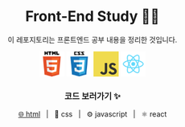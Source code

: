 <div align="center">
  <h1>Front-End Study 🎨✨</h1>
  <p>이 레포지토리는 프론트엔드 공부 내용을 정리한 것입니다.</p>
  <img src="https://raw.githubusercontent.com/github/explore/main/topics/html/html.png" alt="HTML" width="50">
  <img src="https://raw.githubusercontent.com/github/explore/main/topics/css/css.png" alt="CSS" width="50">
  <img src="https://raw.githubusercontent.com/github/explore/main/topics/javascript/javascript.png" alt="JavaScript" width="50">
  <img src="https://raw.githubusercontent.com/github/explore/main/topics/react/react.png" alt="React" width="50">
</div>

<div align="center">
    <h3>코드 보러가기 ✨</h3>
<a href="https://github.com/AnnaJuuu/Front-end-study/tree/html">🌐 html</a> &nbsp; | &nbsp; 🎨 css &nbsp; | &nbsp; ⚙️ javascript &nbsp; | &nbsp; ⚛️ react
</div>
